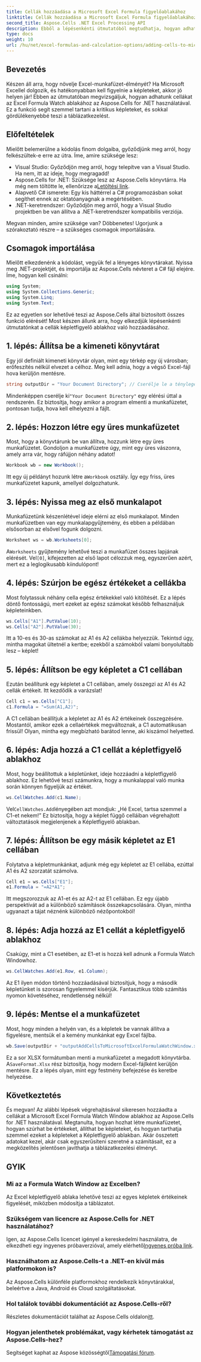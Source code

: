 ```yaml
---
title: Cellák hozzáadása a Microsoft Excel Formula figyelőablakához
linktitle: Cellák hozzáadása a Microsoft Excel Formula figyelőablakához
second_title: Aspose.Cells .NET Excel Processing API
description: Ebből a lépésenkénti útmutatóból megtudhatja, hogyan adhat hozzá cellákat az Excel képletfigyelő ablakához az Aspose.Cells for .NET használatával. Egyszerű és hatékony.
type: docs
weight: 10
url: /hu/net/excel-formulas-and-calculation-options/adding-cells-to-microsoft-excel-formula-watch-window/
---
```

## Bevezetés

Készen áll arra, hogy növelje Excel-munkafüzet-élményét? Ha Microsoft Excellel dolgozik, és hatékonyabban kell figyelnie a képleteket, akkor jó helyen jár! Ebben az útmutatóban megvizsgáljuk, hogyan adhatunk cellákat az Excel Formula Watch ablakához az Aspose.Cells for .NET használatával. Ez a funkció segít szemmel tartani a kritikus képleteket, és sokkal gördülékenyebbé teszi a táblázatkezelést.

## Előfeltételek

Mielőtt belemerülne a kódolás finom dolgaiba, győződjünk meg arról, hogy felkészültek-e erre az útra. Íme, amire szüksége lesz:

- Visual Studio: Győződjön meg arról, hogy telepítve van a Visual Studio. Ha nem, itt az ideje, hogy megragadd!
- Aspose.Cells for .NET: Szüksége lesz az Aspose.Cells könyvtárra. Ha még nem töltötte le, ellenőrizze a[Letöltési link](https://releases.aspose.com/cells/net/).
- Alapvető C# ismerete: Egy kis háttérrel a C# programozásban sokat segíthet ennek az oktatóanyagnak a megértésében.
- .NET-keretrendszer: Győződjön meg arról, hogy a Visual Studio projektben be van állítva a .NET-keretrendszer kompatibilis verziója.

Megvan minden, amire szüksége van? Döbbenetes! Ugorjunk a szórakoztató részre – a szükséges csomagok importálására.

## Csomagok importálása

Mielőtt elkezdenénk a kódolást, vegyük fel a lényeges könyvtárakat. Nyissa meg .NET-projektjét, és importálja az Aspose.Cells névteret a C# fájl elejére. Íme, hogyan kell csinálni:

```csharp
using System;
using System.Collections.Generic;
using System.Linq;
using System.Text;
```

Ez az egyetlen sor lehetővé teszi az Aspose.Cells által biztosított összes funkció elérését! Most készen állunk arra, hogy elkezdjük lépésenkénti útmutatónkat a cellák képletfigyelő ablakhoz való hozzáadásához.

## 1. lépés: Állítsa be a kimeneti könyvtárat

Egy jól definiált kimeneti könyvtár olyan, mint egy térkép egy új városban; erőfeszítés nélkül elvezet a célhoz. Meg kell adnia, hogy a végső Excel-fájl hova kerüljön mentésre.

```csharp
string outputDir = "Your Document Directory"; // Cserélje le a tényleges könyvtárával
```

 Mindenképpen cserélje ki`"Your Document Directory"` egy elérési úttal a rendszerén. Ez biztosítja, hogy amikor a program elmenti a munkafüzetet, pontosan tudja, hova kell elhelyezni a fájlt.

## 2. lépés: Hozzon létre egy üres munkafüzetet

Most, hogy a könyvtárunk be van állítva, hozzunk létre egy üres munkafüzetet. Gondoljon a munkafüzetre úgy, mint egy üres vászonra, amely arra vár, hogy ráfújjon néhány adatot!

```csharp
Workbook wb = new Workbook();
```

 Itt egy új példányt hozunk létre a`Workbook` osztály. Így egy friss, üres munkafüzetet kapunk, amellyel dolgozhatunk. 

## 3. lépés: Nyissa meg az első munkalapot

Munkafüzetünk készenlétével ideje elérni az első munkalapot. Minden munkafüzetben van egy munkalapgyűjtemény, és ebben a példában elsősorban az elsővel fogunk dolgozni.

```csharp
Worksheet ws = wb.Worksheets[0];
```

 A`Worksheets` gyűjtemény lehetővé teszi a munkafüzet összes lapjának elérését. Vel`[0]`, kifejezetten az első lapot célozzuk meg, egyszerűen azért, mert ez a leglogikusabb kiindulópont!

## 4. lépés: Szúrjon be egész értékeket a cellákba

Most folytassuk néhány cella egész értékekkel való kitöltését. Ez a lépés döntő fontosságú, mert ezeket az egész számokat később felhasználjuk képleteinkben.

```csharp
ws.Cells["A1"].PutValue(10);
ws.Cells["A2"].PutValue(30);
```

Itt a 10-es és 30-as számokat az A1 és A2 cellákba helyezzük. Tekintsd úgy, mintha magokat ültetnél a kertbe; ezekből a számokból valami bonyolultabb lesz – képlet! 

## 5. lépés: Állítson be egy képletet a C1 cellában

Ezután beállítunk egy képletet a C1 cellában, amely összegzi az A1 és A2 cellák értékeit. Itt kezdődik a varázslat!

```csharp
Cell c1 = ws.Cells["C1"];
c1.Formula = "=Sum(A1,A2)";
```

A C1 cellában beállítjuk a képletet az A1 és A2 értékeinek összegzésére. Mostantól, amikor ezek a cellaértékek megváltoznak, a C1 automatikusan frissül! Olyan, mintha egy megbízható barátod lenne, aki kiszámol helyetted.

## 6. lépés: Adja hozzá a C1 cellát a képletfigyelő ablakhoz

Most, hogy beállítottuk a képletünket, ideje hozzáadni a képletfigyelő ablakhoz. Ez lehetővé teszi számunkra, hogy a munkalappal való munka során könnyen figyeljük az értékét.

```csharp
ws.CellWatches.Add(c1.Name);
```

 Vel`CellWatches.Add`lényegében azt mondjuk: „Hé Excel, tartsa szemmel a C1-et nekem!” Ez biztosítja, hogy a képlet függő celláiban végrehajtott változtatások megjelenjenek a Képletfigyelő ablakban.

## 7. lépés: Állítson be egy másik képletet az E1 cellában

Folytatva a képletmunkánkat, adjunk még egy képletet az E1 cellába, ezúttal A1 és A2 szorzatát számolva.

```csharp
Cell e1 = ws.Cells["E1"];
e1.Formula = "=A2*A1";
```

Itt megszorozzuk az A1-et és az A2-t az E1 cellában. Ez egy újabb perspektívát ad a különböző számítások összekapcsolására. Olyan, mintha ugyanazt a tájat néznénk különböző nézőpontokból!

## 8. lépés: Adja hozzá az E1 cellát a képletfigyelő ablakhoz

Csakúgy, mint a C1 esetében, az E1-et is hozzá kell adnunk a Formula Watch Windowhoz.

```csharp
ws.CellWatches.Add(e1.Row, e1.Column);
```

Az E1 ilyen módon történő hozzáadásával biztosítjuk, hogy a második képletünket is szorosan figyelemmel kísérjük. Fantasztikus több számítás nyomon követéséhez, rendetlenség nélkül!

## 9. lépés: Mentse el a munkafüzetet

Most, hogy minden a helyén van, és a képletek be vannak állítva a figyelésre, mentsük el a kemény munkánkat egy Excel fájlba.

```csharp
wb.Save(outputDir + "outputAddCellsToMicrosoftExcelFormulaWatchWindow.xlsx", SaveFormat.Xlsx);
```

Ez a sor XLSX formátumban menti a munkafüzetet a megadott könyvtárba. A`SaveFormat.Xlsx` rész biztosítja, hogy modern Excel-fájlként kerüljön mentésre. Ez a lépés olyan, mint egy festmény befejezése és keretbe helyezése.

## Következtetés

És megvan! Az alábbi lépések végrehajtásával sikeresen hozzáadta a cellákat a Microsoft Excel Formula Watch Window ablakhoz az Aspose.Cells for .NET használatával. Megtanulta, hogyan hozhat létre munkafüzetet, hogyan szúrhat be értékeket, állíthat be képleteket, és hogyan tarthatja szemmel ezeket a képleteket a Képletfigyelő ablakban. Akár összetett adatokat kezel, akár csak egyszerűsíteni szeretné a számításait, ez a megközelítés jelentősen javíthatja a táblázatkezelési élményt.

## GYIK

### Mi az a Formula Watch Window az Excelben?  
Az Excel képletfigyelő ablaka lehetővé teszi az egyes képletek értékeinek figyelését, miközben módosítja a táblázatot.

### Szükségem van licencre az Aspose.Cells for .NET használatához?  
 Igen, az Aspose.Cells licencet igényel a kereskedelmi használatra, de elkezdheti egy ingyenes próbaverzióval, amely elérhető[Ingyenes próba link](https://releases.aspose.com/).

### Használhatom az Aspose.Cells-t a .NET-en kívül más platformokon is?  
Az Aspose.Cells különféle platformokhoz rendelkezik könyvtárakkal, beleértve a Java, Android és Cloud szolgáltatásokat.

### Hol találok további dokumentációt az Aspose.Cells-ről?  
 Részletes dokumentációt találhat az Aspose.Cells oldalon[itt](https://reference.aspose.com/cells/net/).

### Hogyan jelenthetek problémákat, vagy kérhetek támogatást az Aspose.Cells-hez?  
 Segítséget kaphat az Aspose közösségtől[Támogatási fórum](https://forum.aspose.com/c/cells/9).
